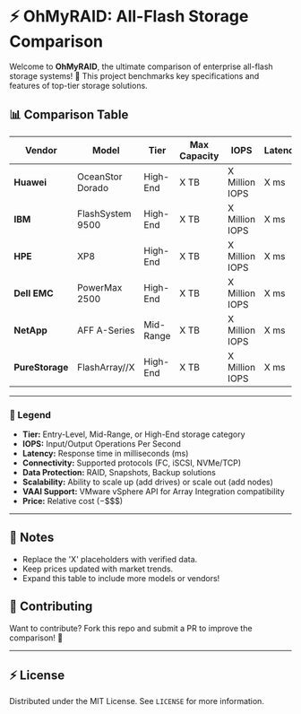 # ⚡ OhMyRAID: All-Flash Storage Comparison

Welcome to **OhMyRAID**, the ultimate comparison of enterprise all-flash storage systems! 🚀 This project benchmarks key specifications and features of top-tier storage solutions.

## 📊 Comparison Table

| **Vendor**    | **Model**            | **Tier**        | **Max Capacity** | **IOPS**        | **Latency** | **Connectivity**      | **Data Protection**       | **Scalability**      | **VAAI Support** | **Price (Approx.)** |
|---------------|----------------------|-----------------|------------------|-----------------|-------------|----------------------|--------------------------|---------------------|------------------|---------------------|
| **Huawei**    | OceanStor Dorado     | High-End        | X TB             | X Million IOPS  | X ms        | FC, iSCSI, NVMe/TCP  | RAID, Snapshot, Backup   | Scale-up/Scale-out  | Yes              | $$$                 |
| **IBM**       | FlashSystem 9500     | High-End        | X TB             | X Million IOPS  | X ms        | FC, iSCSI, NVMe/TCP  | RAID, Safeguarded Copy   | Scale-up            | Yes              | $$$$                |
| **HPE**       | XP8                  | High-End        | X TB             | X Million IOPS  | X ms        | FC, iSCSI            | RAID, Continuous Access  | Scale-up/Scale-out  | Yes              | $$$$                |
| **Dell EMC**  | PowerMax 2500        | High-End        | X TB             | X Million IOPS  | X ms        | FC, NVMe/TCP         | RAID, SnapVX            | Scale-up            | Yes              | $$$$                |
| **NetApp**    | AFF A-Series         | Mid-Range       | X TB             | X Million IOPS  | X ms        | FC, iSCSI, NVMe/FC   | RAID-TEC, SnapMirror    | Scale-up/Scale-out  | Yes              | $$$                 |
| **PureStorage** | FlashArray//X     | High-End        | X TB             | X Million IOPS  | X ms        | NVMe/FC, iSCSI       | RAID-HA, Snapshots      | Scale-up            | Yes              | $$$$                |

---

### 🔎 Legend
- **Tier:** Entry-Level, Mid-Range, or High-End storage category  
- **IOPS:** Input/Output Operations Per Second  
- **Latency:** Response time in milliseconds (ms)  
- **Connectivity:** Supported protocols (FC, iSCSI, NVMe/TCP)  
- **Data Protection:** RAID, Snapshots, Backup solutions  
- **Scalability:** Ability to scale up (add drives) or scale out (add nodes)  
- **VAAI Support:** VMware vSphere API for Array Integration compatibility  
- **Price:** Relative cost ($-$$$$)

---

## 📝 Notes
- Replace the 'X' placeholders with verified data.  
- Keep prices updated with market trends.  
- Expand this table to include more models or vendors!

## 🤝 Contributing
Want to contribute? Fork this repo and submit a PR to improve the comparison! 🙌

---

## ⚡ License
Distributed under the MIT License. See `LICENSE` for more information.
